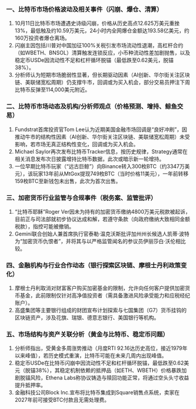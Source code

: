 ### 一、比特币市场价格波动及相关事件（闪崩、爆仓、清算）
1. 10月11日比特币市场遭遇史诗级闪崩，价格从历史高点12.625万美元重挫13%，最低触及约10.59万美元，24小时内全网爆仓金额达193.58亿美元，约160万投资者爆仓离场。
2. 闪崩主因包括川普对中国加征100%关税引发市场流动性退潮，高杠杆合约（如WBETH、BNSOL）清算触发连锁反应，小币种流动性差加剧抛售，以及稳定币USDe因流动性不足和杠杆循环脱锚（最低跌至0.62美元，脱锚38%）。
3. 分析师认为短期市场脆弱性显著，但长期驱动因素（AI创新、华尔街关注区块链、美联储宽松周期）仍支撑牛市，回调或为买入机会，部分交易员押注下周比特币反弹至114,000美元附近。

### 二、比特币市场动态及机构/分析师观点（价格预测、增持、鲸鱼交易）
1. Fundstrat首席投资官Tom Lee认为近期美国金融市场回调是“良好冲刷”，因推动牛市的结构性因素（AI创新、华尔街关注区块链、美联储宽松周期）未受影响，若市场无真正结构性变化，回调或为买入机会。
2. Michael Saylor再次发布比特币Tracker信息，按历史规律，Strategy通常在相关消息发布次日披露增持比特币数据，此次或暗示新一轮增持。
3. 一位早期比特币玩家（“远古巨鲸”）向Binance转入300枚BTC（约3347万美元），该玩家13年前从MtGox提现749枚BTC（当时价格11美元），一年前转移159枚BTC至新钱包未出售，此次为首次出售。

### 三、加密货币行业监管与合规事件（税务案、监管批评）
1. “比特币耶稣”Roger Ver因未为持有的加密货币缴纳4800万美元税款被起诉，目前正与司法部就初步协议达成和解，若遵守条款（向政府缴纳大致相同金额税款），指控可能被撤销。
2. Gemini联合创始人兼首席执行官泰勒·温克沃斯批评加州州长候选人凯蒂·波特为“加密货币仇恨者”，并将其与以严格监管闻名的参议员伊丽莎白·沃伦相比较。

### 四、金融机构与行业合作动态（银行探索区块链、摩根士丹利政策变化）
1. 摩根士丹利取消对财富客户购买加密基金的限制，允许向任何客户提供加密货币基金，此前限制仅针对高净值投资者（需具备激进风险承受能力和应税经纪账户）。
2. 高盛集团等主要银行组成的财团宣布计划探索与七国集团（G7）货币挂钩的区块链资产，涉及花旗、瑞银、德意志银行、美国银行等机构。

### 五、市场结构与资产关联分析（黄金与比特币、稳定币问题）
1. 分析师指出，受黄金多周涨势推动（月度RTI 92.16达历史高位，接近1979年以来峰值），若历史模式重演，比特币可能在未来几周内出现峰值。
2. 稳定币USDe在比特币闪崩中因流动性不足和杠杆循环脱锚，最低跌至0.62美元（脱锚38%），其稳定机制依赖的抵押品（如ETH、WBETH）价格暴跌加剧脱锚风险，Ethena Labs称协议铸造与赎回功能正常，将通过空头头寸收益提升抵押率。
3. 金融科技公司Block Inc.宣布将比特币集成到Square销售点系统，卖家在2027年前可接受BTC付款且无需处理费。
